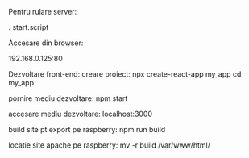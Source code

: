 Pentru rulare server:

. start.script



Accesare din browser:

192.168.0.125:80


Dezvoltare front-end:
creare proiect:
	npx create-react-app my_app
	cd my_app

pornire mediu dezvoltare:
	npm start

accesare mediu dezvoltare:
	localhost:3000

build site pt export pe raspberry:
	npm run build

locatie site apache pe raspberry:
	mv -r build /var/www/html/
